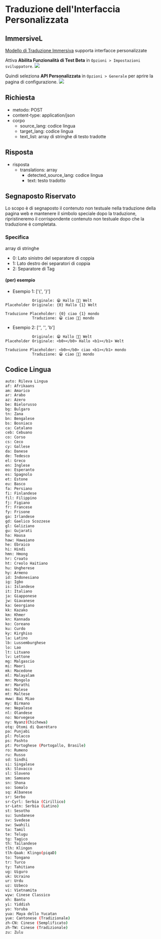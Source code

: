 # Traduzione dell'Interfaccia Personalizzata

## ImmersiveL

[Modello di Traduzione Immersiva](https://github.com/immersive-translate/ImmersiveL) supporta interfacce personalizzate

Attiva **Abilita Funzionalità di Test Beta** in `Opzioni > Impostazioni sviluppatore`.
![](https://s.immersivetranslate.com/assets/turn_on_beta_en.jpeg)

Quindi seleziona **API Personalizzata** in `Opzioni > Generale` per aprire la pagina di configurazione.
![](https://s.immersivetranslate.com/assets/select_custon_api_en.jpeg)

## Richiesta

- metodo: POST
- content-type: application/json
- corpo
  - source_lang: codice lingua
  - target_lang: codice lingua
  - text_list: array di stringhe di testo tradotte

## Risposta

- risposta
  - translations: array
    - detected_source_lang: codice lingua
    - text: testo tradotto

## Segnaposto Riservato

Lo scopo è di segnaposto il contenuto non testuale nella traduzione della pagina web e mantenere il simbolo speciale dopo la traduzione, ripristineremo il corrispondente contenuto non testuale dopo che la traduzione è completata.

### Specifica

array di stringhe

- 0: Lato sinistro del separatore di coppia
- 1: Lato destro dei separatori di coppia
- 2: Separatore di Tag

#### (per) esempio

- Esempio 1: ['{', '}']

```
            Originale: 😁 Hallo 👏🏻 Welt
Placeholder Originale: {0} Hallo {1} Welt

Traduzione Placeholder: {0} ciao {1} mondo
            Traduzione: 😁 ciao 👏🏻 mondo
```

- Esempio 2: ['', '', 'b']

```
            Originale: 😁 Hallo 👏🏻 Welt
Placeholder Originale: <b0></b0> Hallo <b1></b1> Welt

Traduzione Placeholder: <b0></b0> ciao <b1></b1> mondo
            Traduzione: 😁 ciao 👏🏻 mondo
```

## Codice Lingua

```bash
auto: Rileva Lingua
af: Afrikaans
am: Amarico
ar: Arabo
az: Azero
be: Bielorusso
bg: Bulgaro
tn: Zana
bn: Bengalese
bs: Bosniaco
ca: Catalano
ceb: Cebuano
co: Corso
cs: Ceco
cy: Gallese
da: Danese
de: Tedesco
el: Greco
en: Inglese
eo: Esperanto
es: Spagnolo
et: Estone
eu: Basco
fa: Persiano
fi: Finlandese
fil: Filippino
fj: Figiano
fr: Francese
fy: Frisone
ga: Irlandese
gd: Gaelico Scozzese
gl: Galiziano
gu: Gujarati
ha: Hausa
haw: Hawaiano
he: Ebraico
hi: Hindi
hmn: Hmong
hr: Croato
ht: Creolo Haitiano
hu: Ungherese
hy: Armeno
id: Indonesiano
ig: Igbo
is: Islandese
it: Italiano
ja: Giapponese
jw: Giavanese
ka: Georgiano
kk: Kazako
km: Khmer
kn: Kannada
ko: Coreano
ku: Curdo
ky: Kirghiso
la: Latino
lb: Lussemburghese
lo: Lao
lt: Lituano
lv: Lettone
mg: Malgascio
mi: Maori
mk: Macedone
ml: Malayalam
mn: Mongolo
mr: Marathi
ms: Malese
mt: Maltese
mww: Bai Miao
my: Birmano
ne: Nepalese
nl: Olandese
no: Norvegese
ny: Nyanz(Chichewa)
otq: Otomi di Querétaro
pa: Punjabi
pl: Polacco
ps: Pashto
pt: Portoghese (Portogallo, Brasile)
ro: Rumeno
ru: Russo
sd: Sindhi
si: Singalese
sk: Slovacco
sl: Sloveno
sm: Samoano
sn: Shona
so: Somalo
sq: Albanese
sr: Serbo
sr-Cyrl: Serbia (Cirillico)
sr-Latn: Serbia (Latino)
st: Sesotho
su: Sundanese
sv: Svedese
sw: Swahili
ta: Tamil
te: Telugu
tg: Tagico
th: Tailandese
tlh: Klingon
tlh-Qaak: Klingo(piqaD)
to: Tongano
tr: Turco
ty: Tahitiano
ug: Uiguro
uk: Ucraino
ur: Urdu
uz: Uzbeco
vi: Vietnamita
wyw: Cinese Classico
xh: Bantu
yi: Yiddish
yo: Yoruba
yua: Maya dello Yucatan
yue: Cantonese (Tradizionale)
zh-CN: Cinese (Semplificato)
zh-TW: Cinese (Tradizionale)
zu: Zulu
```
